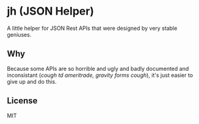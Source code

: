 # jh (JSON Helper)

A little helper for JSON Rest APIs that were designed by very stable geniuses.

## Why

Because some APIs are so horrible and ugly and badly documented and inconsistant (*cough td ameritrade, gravity forms cough*), it's just easier to give up and do this.

## License

MIT
